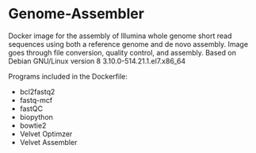 # Genome-Assembler
Docker image for the assembly of Illumina whole genome short read sequences using both a reference genome and de novo assembly. Image goes through file conversion, quality control, and assembly. Based on Debian GNU/Linux version 8 3.10.0-514.21.1.el7.x86_64

Programs included in the Dockerfile: 
- bcl2fastq2 
- fastq-mcf 
- fastQC 
- biopython 
- bowtie2 
- Velvet Optimzer 
- Velvet Assembler 

